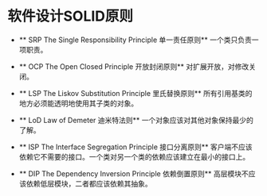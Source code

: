 # 软件设计SOLID原则

* ** SRP The Single Responsibility Principle 单一责任原则**
一个类只负责一项职责。

* ** OCP The Open Closed Principle 开放封闭原则**
对扩展开放，对修改关闭。

* ** LSP The Liskov Substitution Principle 里氏替换原则**
所有引用基类的地方必须能透明地使用其子类的对象。

* ** LoD Law of Demeter 迪米特法则**
一个对象应该对其他对象保持最少的了解。

* ** ISP The Interface Segregation Principle 接口分离原则**
客户端不应该依赖它不需要的接口。一个类对另一个类的依赖应该建立在最小的接口上。 

* ** DIP The Dependency Inversion Principle 依赖倒置原则**
高层模块不应该依赖低层模块，二者都应该依赖其抽象。
